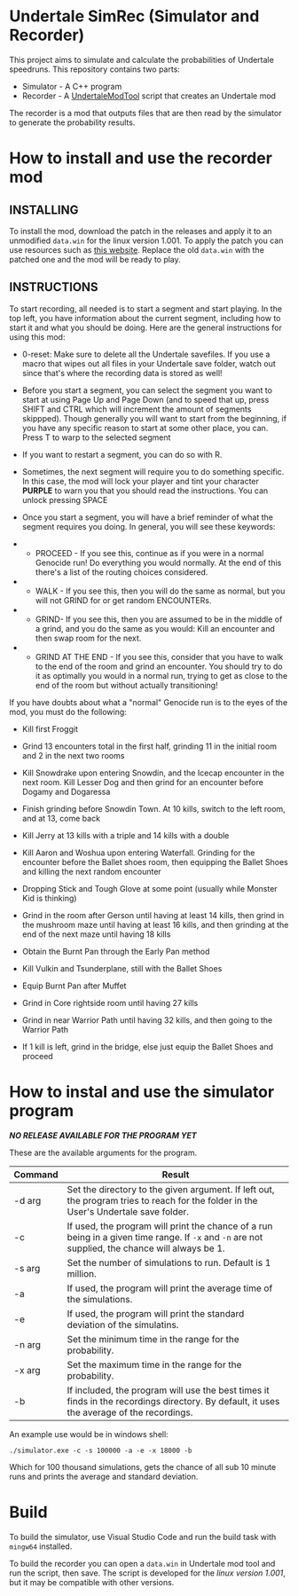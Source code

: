# Undertale SimRec (Simulator and Recorder)

This project aims to simulate and calculate the probabilities of Undertale speedruns. This repository contains two parts:

* Simulator - A C++ program
* Recorder - A [UndertaleModTool](https://github.com/krzys-h/UndertaleModTool) script that creates an Undertale mod

The recorder is a mod that outputs files that are then read by the simulator to generate the probability results.

# How to install and use the recorder mod


## INSTALLING
To install the mod, download the patch in the releases and apply it to an unmodified `data.win` for the linux version 1.001.
To apply the patch you can use resources such as [this website](https://www.marcrobledo.com/RomPatcher.js/). Replace the
old `data.win` with the patched one and the mod will be ready to play.

## INSTRUCTIONS

To start recording, all needed is to start a segment and start playing. In the top left, you have information about the current segment, including how to start it and what you should be doing. Here are the general instructions for using this mod:

* 0-reset: Make sure to delete all the Undertale savefiles. If you use a macro that wipes out all files in your Undertale save folder, watch out since that's where the recording data is stored as well!

* Before you start a segment, you can select the segment you want to start at using Page Up and Page Down (and to speed that up, press SHIFT and CTRL which will increment the amount of segments skippped). Though generally you will want to start from the beginning, if you have any specific reason to start at some other place, you can. Press T to warp to the selected segment

* If you want to restart a segment, you can do so with R.

* Sometimes, the next segment will require you to do something specific. In this case, the mod will lock your player and tint your character **PURPLE** to warn you that you should read the instructions. You can unlock pressing SPACE

* Once you start a segment, you will have a brief reminder of what the segment requires you doing. In general, you will see these keywords:

* * PROCEED - If you see this, continue as if you were in a normal Genocide run! Do everything you would normally. At the end of this there's a list of the routing choices considered.

* * WALK - If you see this, then you will do the same as normal, but you will not GRIND for or get random ENCOUNTERs.

* * GRIND-  If you see this, then you are assumed to be in the middle of a grind, and you do the same as you would: Kill an encounter and then swap room for the next.

* * GRIND AT THE END - If you see this, consider that you have to walk to the end of the room and grind an encounter. You should try to do it as optimally you would in a normal run, trying to get as close to the end of the room but without actually transitioning!

If you have doubts about what a "normal" Genocide run is to the eyes of the mod, you must do the following:

* Kill first Froggit

* Grind 13 encounters total in the first half, grinding 11 in the initial room and 2 in the next two rooms

* Kill Snowdrake upon entering Snowdin, and the Icecap encounter in the next room. Kill Lesser Dog and then grind for an encounter before Dogamy and Dogaressa

* Finish grinding before Snowdin Town. At 10 kills, switch to the left room, and at 13, come back

* Kill Jerry at 13 kills with a triple and 14 kills with a double

* Kill Aaron and Woshua upon entering Waterfall. Grinding for the encounter before the Ballet shoes room, then equipping the Ballet Shoes and killing the next random encounter

* Dropping Stick and Tough Glove at some point (usually while Monster Kid is thinking)

* Grind in the room after Gerson until having at least 14 kills, then grind in the mushroom maze until having at least 16 kills, and then grinding at the end of the next maze until having 18 kills

* Obtain the Burnt Pan through the Early Pan method

* Kill Vulkin and Tsunderplane, still with the Ballet Shoes

* Equip Burnt Pan after Muffet

* Grind in Core rightside room until having 27 kills

* Grind in near Warrior Path until having 32 kills, and then going to the Warrior Path

* If 1 kill is left, grind in the bridge, else just equip the Ballet Shoes and proceed

# How to instal and use the simulator program

***NO RELEASE AVAILABLE FOR THE PROGRAM YET***

These are the available arguments for the program.

| Command | Result                                                                                                                                           |
|---------|--------------------------------------------------------------------------------------------------------------------------------------------------|
| -d arg  | Set the directory to the given argument. If left out, the program tries to reach for the folder in the User's Undertale save folder.             |
| -c      | If used, the program will print the chance of a run being in a given time range. If `-x` and `-n` are not supplied, the chance will always be 1. |
| -s arg  | Set the number of simulations to run. Default is 1 million.                                                                                      |
| -a      | If used, the program will print the average time of the simulations.                                                                             |
| -e      | If used, the program will print the standard deviation of the simulatins.                                                                        |
| -n arg  | Set the minimum time in the range for the probability.                                                                                           |
| -x arg  | Set the maximum time in the range for the probability.                                                                                           |
| -b      | If included, the program will use the best times it finds in the recordings directory. By default, it uses the average of the recordings.        |

An example use would be in windows shell:

```./simulator.exe -c -s 100000 -a -e -x 18000 -b```

Which for 100 thousand simulations, gets the chance of all sub 10 minute runs and prints the average and standard deviation.

# Build

To build the simulator, use Visual Studio Code and run the build task with `mingw64` installed.

To build the recorder you can open a `data.win` in Undertale mod tool and run the script, then save.
The script is developed for the *linux version 1.001*, but it may be compatible with other versions.

